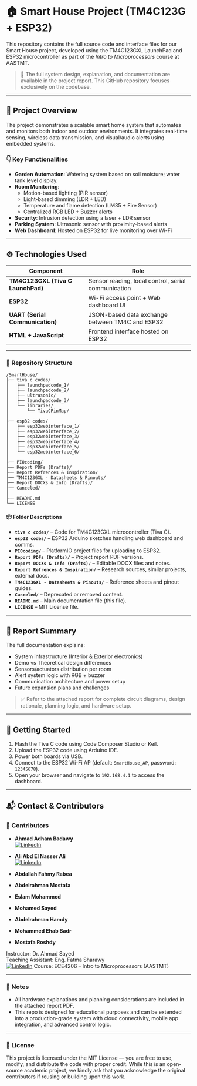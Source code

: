 # 🏠 Smart House Project (TM4C123G + ESP32)

This repository contains the full source code and interface files for our Smart House project, developed using the TM4C123GXL LaunchPad and ESP32 microcontroller as part of the *Intro to Microprocessors* course at AASTMT.

> 📄 The full system design, explanation, and documentation are available in the project report. This GitHub repository focuses exclusively on the codebase.

---

## 📘 Project Overview

The project demonstrates a scalable smart home system that automates and monitors both indoor and outdoor environments. It integrates real-time sensing, wireless data transmission, and visual/audio alerts using embedded systems.

### 👇 Key Functionalities
- **Garden Automation**: Watering system based on soil moisture; water tank level display.
- **Room Monitoring**:
  - Motion-based lighting (PIR sensor)
  - Light-based dimming (LDR + LED)
  - Temperature and flame detection (LM35 + Fire Sensor)
  - Centralized RGB LED + Buzzer alerts
- **Security**: Intrusion detection using a laser + LDR sensor
- **Parking System**: Ultrasonic sensor with proximity-based alerts
- **Web Dashboard**: Hosted on ESP32 for live monitoring over Wi-Fi

---

## ⚙️ Technologies Used

| Component | Role |
|----------|------|
| **TM4C123GXL (Tiva C LaunchPad)** | Sensor reading, local control, serial communication |
| **ESP32** | Wi-Fi access point + Web dashboard UI |
| **UART (Serial Communication)** | JSON-based data exchange between TM4C and ESP32 |
| **HTML + JavaScript** | Frontend interface hosted on ESP32 |

---
### 📁 Repository Structure

```plaintext
/SmartHouse/
├── tiva c codes/
│   ├── launchpadcode_1/
│   ├── launchpadcode_2/
│   ├── ultrasonic/
│   ├── launchpadcode_3/
│   └── libraries/
│       └── TivaCPinMap/
│
├── esp32 codes/
│   ├── esp32webinterface_1/
│   ├── esp32webinterface_2/
│   ├── esp32webinterface_3/
│   ├── esp32webinterface_4/
│   ├── esp32webinterface_5/
│   └── esp32webinterface_6/
│
├── PIOcoding/
├── Report PDFs (Drafts)/
├── Report Refrences & Inspiration/
├── TM4C123GXL - Datasheets & Pinouts/
├── Report DOCXs & Info (Drafts)/
├── Canceled/
│
├── README.md
└── LICENSE
```
#### 📦 Folder Descriptions

- **`tiva c codes/`** – Code for TM4C123GXL microcontroller (Tiva C).
- **`esp32 codes/`** – ESP32 Arduino sketches handling web dashboard and comms.
- **`PIOcoding/`** – PlatformIO project files for uploading to ESP32.
- **`Report PDFs (Drafts)/`** – Project report PDF versions.
- **`Report DOCXs & Info (Drafts)/`** – Editable DOCX files and notes.
- **`Report Refrences & Inspiration/`** – Research sources, similar projects, external docs.
- **`TM4C123GXL - Datasheets & Pinouts/`** – Reference sheets and pinout guides.
- **`Canceled/`** – Deprecated or removed content.
- **`README.md`** – Main documentation file (this file).
- **`LICENSE`** – MIT License file.
---

## 📝 Report Summary

The full documentation explains:

- System infrastructure (Interior & Exterior electronics)
- Demo vs Theoretical design differences
- Sensors/actuators distribution per room
- Alert system logic with RGB + buzzer
- Communication architecture and power setup
- Future expansion plans and challenges

> ✅ Refer to the attached report for complete circuit diagrams, design rationale, planning logic, and hardware setup.

---

## 🚀 Getting Started

1. Flash the Tiva C code using Code Composer Studio or Keil.
2. Upload the ESP32 code using Arduino IDE.
3. Power both boards via USB.
4. Connect to the ESP32 Wi-Fi AP (default: `SmartHouse_AP`, password: `12345678`).
5. Open your browser and navigate to `192.168.4.1` to access the dashboard.

---

## 📬 Contact & Contributors

### 👥 Contributors

- **Ahmad Adham Badawy**  
  [![LinkedIn](https://img.shields.io/badge/LinkedIn-Profile-blue?logo=linkedin)](https://www.linkedin.com/in/ahmad-adham-badawy/)

- **Ali Abd El Nasser Ali**  
  [![LinkedIn](https://img.shields.io/badge/LinkedIn-Profile-blue?logo=linkedin)](https://www.linkedin.com/in/ali-abd-el-nasser-ali-970236363/)

- **Abdallah Fahmy Rabea**

- **Abdelrahman Mostafa**

- **Eslam Mohammed**

- **Mohamed Sayed**

- **Abdelrahman Hamdy**

- **Mohammed Ehab Badr**

- **Mostafa Roshdy**


Instructor: Dr. Ahmad Sayed  
Teaching Assistant: Eng. Fatma Sharawy  
[![LinkedIn](https://img.shields.io/badge/LinkedIn-Profile-blue?logo=linkedin)](https://www.linkedin.com/in/fatma-sharawy-279ba3164/)
Course: ECE4206 – Intro to Microprocessors (AASTMT)

---

### 📌 Notes

- All hardware explanations and planning considerations are included in the attached report PDF.
- This repo is designed for educational purposes and can be extended into a production-grade system with cloud connectivity, mobile app integration, and advanced control logic.

---
### 📄 License

This project is licensed under the MIT License — you are free to use, modify, and distribute the code with proper credit. While this is an open-source academic project, we kindly ask that you acknowledge the original contributors if reusing or building upon this work.

